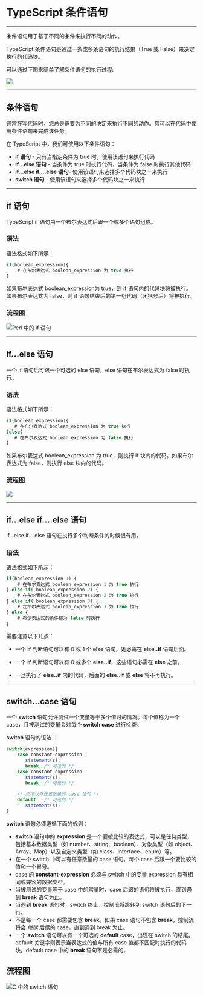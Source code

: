 # TypeScript 条件语句

---

条件语句用于基于不同的条件来执行不同的动作。

TypeScript 条件语句是通过一条或多条语句的执行结果（True 或 False）来决定执行的代码块。

可以通过下图来简单了解条件语句的执行过程:

![](https://www.runoob.com/wp-content/uploads/2016/06/decision_making.jpg)

---

## 条件语句

通常在写代码时，您总是需要为不同的决定来执行不同的动作。您可以在代码中使用条件语句来完成该任务。

在 TypeScript 中，我们可使用以下条件语句：

- **if 语句** - 只有当指定条件为 true 时，使用该语句来执行代码
- **if...else 语句** - 当条件为 true 时执行代码，当条件为 false 时执行其他代码
- **if...else if....else 语句**- 使用该语句来选择多个代码块之一来执行
- **switch 语句** - 使用该语句来选择多个代码块之一来执行

---

## if 语句

TypeScript if 语句由一个布尔表达式后跟一个或多个语句组成。

### 语法

语法格式如下所示：

```ts
if(boolean_expression){
    # 在布尔表达式 boolean_expression 为 true 执行
}
```

如果布尔表达式 boolean_expression为 true，则 if 语句内的代码块将被执行。如果布尔表达式为 false，则 if 语句结束后的第一组代码（闭括号后）将被执行。

### 流程图

![Perl 中的 if 语句](https://www.runoob.com/wp-content/uploads/2014/09/if_statement.jpg)

---

## if...else 语句

一个 if 语句后可跟一个可选的 else 语句，else 语句在布尔表达式为 false 时执行。

### 语法

语法格式如下所示：

```ts
if(boolean_expression){
   # 在布尔表达式 boolean_expression 为 true 执行
}else{
   # 在布尔表达式 boolean_expression 为 false 执行
}
```

如果布尔表达式 boolean_expression 为 true，则执行 if 块内的代码。如果布尔表达式为 false，则执行 else 块内的代码。

### 流程图

![](https://www.runoob.com/wp-content/uploads/2014/09/if_else_statement.jpg)

---

## if...else if....else 语句

if...else if....else 语句在执行多个判断条件的时候很有用。

### 语法

语法格式如下所示：
```ts
if(boolean_expression 1) {
    # 在布尔表达式 boolean_expression 1 为 true 执行
} else if( boolean_expression 2) {
    # 在布尔表达式 boolean_expression 2 为 true 执行
} else if( boolean_expression 3) {
    # 在布尔表达式 boolean_expression 3 为 true 执行
} else {
    # 布尔表达式的条件都为 false 时执行
}
```

需要注意以下几点：

- 一个 **if** 判断语句可以有 0 或 1 个 **else** 语句，她必需在 **else..if** 语句后面。
    
- 一个 **if** 判断语句可以有 0 或多个 **else..if**，这些语句必需在 **else** 之前。
    
- 一旦执行了 **else..if** 内的代码，后面的 **else..if** 或 **else** 将不再执行。
    


---

## switch…case 语句

一个 **switch** 语句允许测试一个变量等于多个值时的情况。每个值称为一个 case，且被测试的变量会对每个 **switch case** 进行检查。

**switch** 语句的语法：

```ts
switch(expression){
    case constant-expression :
       statement(s);
       break; /* 可选的 */
    case constant-expression :
       statement(s);
       break; /* 可选的 */
  
    /* 您可以有任意数量的 case 语句 */
    default : /* 可选的 */
       statement(s);
}
```

**switch** 语句必须遵循下面的规则：

- **switch** 语句中的 **expression** 是一个要被比较的表达式，可以是任何类型，包括基本数据类型（如 number、string、boolean）、对象类型（如 object、Array、Map）以及自定义类型（如 class、interface、enum）等。
- 在一个 switch 中可以有任意数量的 case 语句。每个 case 后跟一个要比较的值和一个冒号。
- case 的 **constant-expression** 必须与 switch 中的变量 expression 具有相同或兼容的数据类型。
- 当被测试的变量等于 case 中的常量时，case 后跟的语句将被执行，直到遇到 **break** 语句为止。
- 当遇到 **break** 语句时，switch 终止，控制流将跳转到 switch 语句后的下一行。
- 不是每一个 case 都需要包含 **break**。如果 case 语句不包含 **break**，控制流将会 _继续_ 后续的 case，直到遇到 break 为止。
- 一个 **switch** 语句可以有一个可选的 **default** case，出现在 switch 的结尾。default 关键字则表示当表达式的值与所有 case 值都不匹配时执行的代码块。default case 中的 **break** 语句不是必需的。

## 流程图

![C 中的 switch 语句](https://www.runoob.com/wp-content/uploads/2014/09/switch_statement.jpg)
